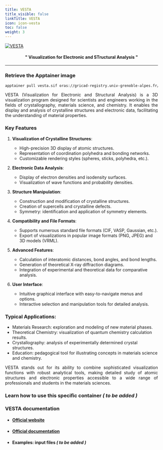 ```yaml
---
title: VESTA
title_visible: false
linkTitle: VESTA
icon: icon-vesta
toc: false
weight: 3
---
```


<a href="https://jp-minerals.org/vesta/" target="blank">
   <img alt="VESTA" class="codes-pages-top-logo logo-vesta"/>
</a>

<div align="center" class="mb-5">

#### " **V**isualization for **E**lectronic and **ST**ructural **A**nalysis "

</div>

<hr>

### Retrieve the Apptainer image

```bash
apptainer pull vesta.sif oras://gricad-registry.univ-grenoble-alpes.fr/diamond/apptainer/apptainer-singularity-projects/vesta.sif:latest
```

<div align="justify">

VESTA (Visualization for Electronic and Structural Analysis) is a 3D visualization program designed for scientists and engineers working in the fields of crystallography, materials science, and chemistry. It enables the display and analysis of crystalline structures and electronic data, facilitating the understanding of material properties.

</div>

### Key Features

1. **Visualization of Crystalline Structures**:
   - High-precision 3D display of atomic structures.
   - Representation of coordination polyhedra and bonding networks.
   - Customizable rendering styles (spheres, sticks, polyhedra, etc.).

2. **Electronic Data Analysis**:
   - Display of electron densities and isodensity surfaces.
   - Visualization of wave functions and probability densities.

3. **Structure Manipulation**:
   - Construction and modification of crystalline structures.
   - Creation of supercells and crystalline defects.
   - Symmetry: identification and application of symmetry elements.

4. **Compatibility and File Formats**:
   - Supports numerous standard file formats (CIF, VASP, Gaussian, etc.).
   - Export of visualizations in popular image formats (PNG, JPEG) and 3D models (VRML).

5. **Advanced Features**:
   - Calculation of interatomic distances, bond angles, and bond lengths.
   - Generation of theoretical X-ray diffraction diagrams.
   - Integration of experimental and theoretical data for comparative analysis.

6. **User Interface**:
   - Intuitive graphical interface with easy-to-navigate menus and options.
   - Interactive selection and manipulation tools for detailed analysis.

### Typical Applications:

- Materials Research: exploration and modeling of new material phases.
- Theoretical Chemistry: visualization of quantum chemistry calculation results.
- Crystallography: analysis of experimentally determined crystal structures.
- Education: pedagogical tool for illustrating concepts in materials science and chemistry.

<div align="justify">

VESTA stands out for its ability to combine sophisticated visualization functions with robust analytical tools, making detailed study of atomic structures and electronic properties accessible to a wide range of professionals and students in the materials sciences.

</div>

### Learn how to use this specific container  _( to be added )_

### VESTA documentation

- #### <a href="https://jp-minerals.org/vesta/" target="_blank">Official website</a>

- #### <a href="https://jp-minerals.org/vesta/en/doc.html" target="_blank">Official documentation</a>

- #### Examples: input files _( to be added )_

